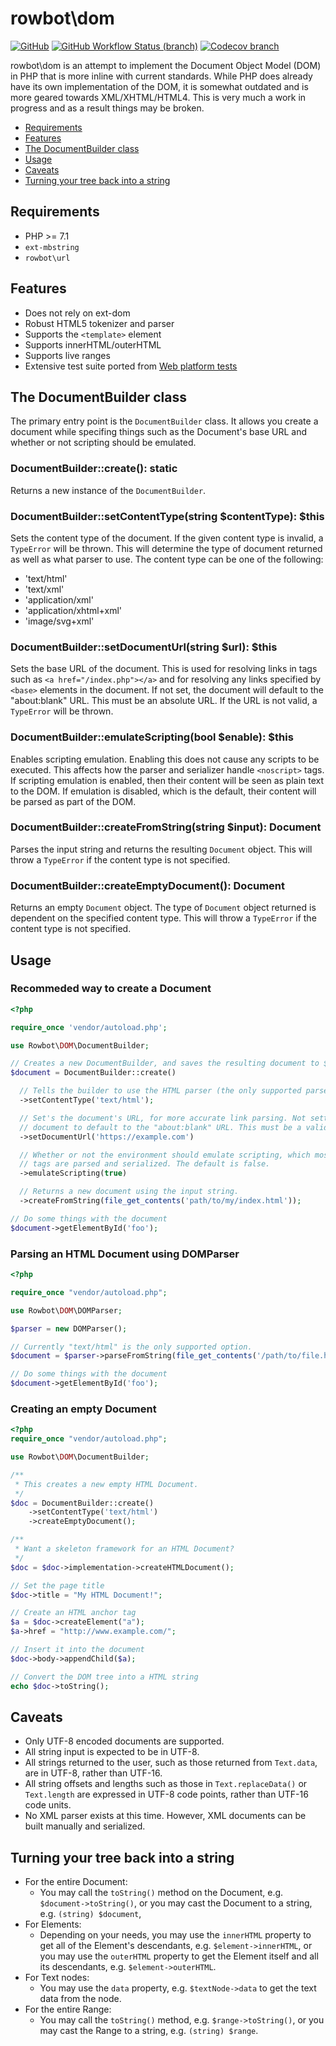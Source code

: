 # rowbot\dom

[![GitHub](https://img.shields.io/github/license/TRowbotham/PHPDOM.svg?style=flat-square)](https://github.com/TRowbotham/PHPDOM/blob/master/LICENSE)
[![GitHub Workflow Status (branch)](https://img.shields.io/github/workflow/status/TRowbotham/PHPDOM/Test%20PHPDOM/master?style=flat-square)](https://github.com/TRowbotham/PHPDOM/actions)
[![Codecov branch](https://img.shields.io/codecov/c/github/TRowbotham/PHPDOM/master?logo=Codecov&style=flat-square&token=mT7l2Nu8Zf)](https://codecov.io/gh/TRowbotham/PHPDOM)

rowbot\dom is an attempt to implement the Document Object Model (DOM) in PHP that is more inline with current standards.
While PHP does already have its own implementation of the DOM, it is somewhat outdated and is more geared towards
XML/XHTML/HTML4. This is very much a work in progress and as a result things may be broken.

* [Requirements](#requirements)
* [Features](#features)
* [The DocumentBuilder class](#the-documentbuilder-class)
* [Usage](#usage)
* [Caveats](#caveats)
* [Turning your tree back into a string](#turning-your-tree-back-into-a-string)

## Requirements

 * PHP >= 7.1
 * `ext-mbstring`
 * `rowbot\url`

## Features

* Does not rely on ext-dom
* Robust HTML5 tokenizer and parser
* Supports the `<template>` element
* Supports innerHTML/outerHTML
* Supports live ranges
* Extensive test suite ported from [Web platform tests](https://github.com/web-platform-tests/wpt)

## The DocumentBuilder class

The primary entry point is the `DocumentBuilder` class. It allows you create a document while specifing things such as
the Document's base URL and whether or not scripting should be emulated.

### DocumentBuilder::create(): static

Returns a new instance of the `DocumentBuilder`.

### DocumentBuilder::setContentType(string $contentType): $this

Sets the content type of the document. If the given content type is invalid, a `TypeError` will be thrown. This will
determine the type of document returned as well as what parser to use. The content type can be one of the following:

* 'text/html'
* 'text/xml'
* 'application/xml'
* 'application/xhtml+xml'
* 'image/svg+xml'

### DocumentBuilder::setDocumentUrl(string $url): $this

Sets the base URL of the document. This is used for resolving links in tags such as `<a href="/index.php"></a>` and
for resolving any links specified by `<base>` elements in the document. If not set, the document will default to the
"about:blank" URL. This must be an absolute URL. If the URL is not valid, a `TypeError` will be thrown.

### DocumentBuilder::emulateScripting(bool $enable): $this

Enables scripting emulation. Enabling this does not cause any scripts to be executed. This affects how
the parser and serializer handle `<noscript>` tags. If scripting emulation is enabled, then their content
will be seen as plain text to the DOM. If emulation is disabled, which is the default, their content
will be parsed as part of the DOM.

### DocumentBuilder::createFromString(string $input): Document

Parses the input string and returns the resulting `Document` object. This will throw a `TypeError` if the content type is not specified.

### DocumentBuilder::createEmptyDocument(): Document

Returns an empty `Document` object. The type of `Document` object returned is dependent on the specified
content type. This will throw a `TypeError` if the content type is not specified.

## Usage

### Recommeded way to create a Document
```php
<?php

require_once 'vendor/autoload.php';

use Rowbot\DOM\DocumentBuilder;

// Creates a new DocumentBuilder, and saves the resulting document to $document
$document = DocumentBuilder::create()

  // Tells the builder to use the HTML parser (the only supported parser at this time)
  ->setContentType('text/html');

  // Set's the document's URL, for more accurate link parsing. Not setting this will cause the
  // document to default to the "about:blank" URL. This must be a valid URL.
  ->setDocumentUrl('https://example.com')

  // Whether or not the environment should emulate scripting, which mostly affects how <noscript>
  // tags are parsed and serialized. The default is false.
  ->emulateScripting(true)

  // Returns a new document using the input string.
  ->createFromString(file_get_contents('path/to/my/index.html'));

// Do some things with the document
$document->getElementById('foo');
```

### Parsing an HTML Document using DOMParser

```php
<?php

require_once "vendor/autoload.php";

use Rowbot\DOM\DOMParser;

$parser = new DOMParser();

// Currently "text/html" is the only supported option.
$document = $parser->parseFromString(file_get_contents('/path/to/file.html'), 'text/html');

// Do some things with the document
$document->getElementById('foo');
```

### Creating an empty Document
```php
<?php
require_once "vendor/autoload.php";

use Rowbot\DOM\DocumentBuilder;

/**
 * This creates a new empty HTML Document.
 */
$doc = DocumentBuilder::create()
    ->setContentType('text/html')
    ->createEmptyDocument();

/**
 * Want a skeleton framework for an HTML Document?
 */
$doc = $doc->implementation->createHTMLDocument();

// Set the page title
$doc->title = "My HTML Document!";

// Create an HTML anchor tag
$a = $doc->createElement("a");
$a->href = "http://www.example.com/";

// Insert it into the document
$doc->body->appendChild($a);

// Convert the DOM tree into a HTML string
echo $doc->toString();
```

## Caveats

* Only UTF-8 encoded documents are supported.
* All string input is expected to be in UTF-8.
* All strings returned to the user, such as those returned from `Text.data`, are in UTF-8, rather than UTF-16.
* All string offsets and lengths such as those in `Text.replaceData()` or `Text.length` are expressed in UTF-8 code points, rather than UTF-16 code units.
* No XML parser exists at this time. However, XML documents can be built manually and serialized.

## Turning your tree back into a string

* For the entire Document:
  * You may call the `toString()` method on the Document, e.g. `$document->toString()`, or you may cast the Document to a string, e.g. `(string) $document`,
* For Elements:
  * Depending on your needs, you may use the `innerHTML` property to get all of the Element's descendants, e.g. `$element->innerHTML`, or you may use the `outerHTML` property to get the Element itself and all its descendants, e.g. `$element->outerHTML`.
* For Text nodes:
  * You may use the `data` property, e.g. `$textNode->data` to get the text data from the node.
* For the entire Range:
  * You may call the `toString()` method, e.g. `$range->toString()`, or you may cast the Range to a string, e.g. `(string) $range`.
